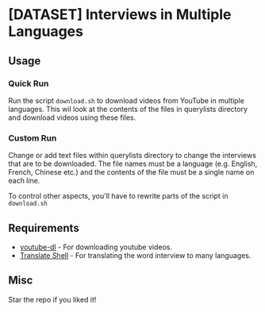 # [DATASET] Interviews in Multiple Languages


## Usage

### Quick Run

Run the script `download.sh` to download videos from YouTube in multiple languages. This wil look at the contents of the files in querylists directory and download videos using these files.

### Custom Run

Change or add text files within querylists directory to change the interviews that are to be downloaded.
The file names must be a language (e.g. English, French, Chinese etc.) and the contents of the file must be a single name on each line.

To control other aspects, you'll have to rewrite parts of the script in `download.sh`

## Requirements

* [youtube-dl](https://ytdl-org.github.io/youtube-dl/index.html) - For downloading youtube videos.
* [Translate Shell](https://github.com/soimort/translate-shell) - For translating the word interview to many languages.
## Misc

Star the repo if you liked it!